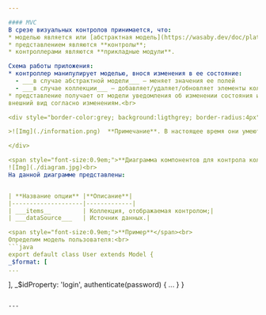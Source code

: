 ```yaml
---

#### MVC
В срезе визуальных контролов принимается, что:
* моделью является или [абстрактная модель](https://wasaby.dev/doc/platform/models-collections-types/entity/#wsdataentitymodel) (для простых контролов), или [коллекция](https://wasaby.dev/doc/platform/models-collections-types/icollection/) (для контролов коллекций);
* представлением являются **контролы**;
* контроллерами являются **прикладные модули**.

Схема работы приложения:
* контроллер манипулирует моделью, внося изменения в ее состояние:
  - ___в случае абстрактной модели___ — меняет значения ее полей
  - ___в случае коллекции___ — добавляет/удаляет/обновляет элементы коллекции;
* представление получает от модели уведомления об изменении состояния и актуализирует
внешний вид согласно изменениям.<br>

<div style="border-color:grey; background:ligthgrey; border-radius:4px">

>![Img](./information.png)  **Примечание**. В настоящее время они умеют работать только с одним видом коллекций - [списком записей](https://wasaby.dev/doc/platform/models-collections-types/icollection/#wsdatacollectionrecordset)  

</div>

<span style="font-size:0.9em;">**Диаграмма компонентов для контрола коллекции**</span><br>
![Img](./diagram.jpg)<br>
На данной диаграмме представлены:  


| **Название опции** |**Описание**|
|--------------------|-------------|
| ___items__         | Коллекция, отображаемая контролом;|
| ___dataSource___   | Источник данных.|

<span style="font-size:0.9em;">**Пример**</span><br>
Определим модель пользователя:<br>  
```java
export default class User extends Model {
_$format: [
...
```

],
_$idProperty: 'login',
authenticate(password) {
...
}
}
```

---



